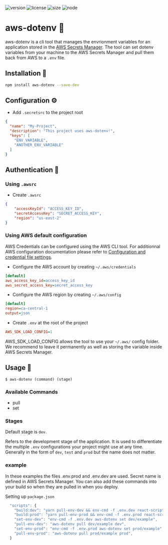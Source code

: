 ![version](https://img.shields.io/github/package-json/v/Julez64/aws-dotenv?style=flat-square)
![license](https://img.shields.io/github/license/Julez64/aws-dotenv?style=flat-square)
![size](https://img.shields.io/github/languages/code-size/Julez64/aws-dotenv?style=flat-square)
![node](https://img.shields.io/node/v/aws-dotenv?style=flat-square)


# aws-dotenv :toolbox:

aws-dotenv is a cli tool that manages the envrionment variables for an application stored in the [AWS Secrets Manager](https://aws.amazon.com/secrets-manager/). The tool can set dotenv variables from your machine to the AWS Secrets Manager and pull them back from AWS to a `.env` file.

## Installation :hammer:

```sh
npm install aws-dotenv --save-dev
```

## Configuration :gear:

- Add `.secretsrc` to the project root
```json
{
  "name": "My-Project",
  "description": "This project uses aws-dotenv!",
  "keys": [
    "ENV_VARIABLE",
    "ANOTHER_ENV_VARIABLE"
  ]
}
````

## Authentication :key:

### Using `.awsrc`

- Create `.awsrc`
```json
{
    "accessKeyId": "ACCESS_KEY_ID",
    "secretAccessKey": "SECRET_ACCESS_KEY",
    "region": "us-east-2"
}
```

### Using AWS default configuration
AWS Credentials can be configured using the AWS CLI tool. For additionnal AWS configuration documentation please refer to [Configuration and credential file settings](https://docs.aws.amazon.com/cli/latest/userguide/cli-configure-files.html).

- Configure the AWS account by creating `~/.aws/credentials`
```ini
[default]
aws_access_key_id=access_key_id
aws_secret_access_key=secret_access_key
```

- Configure the AWS region by creating `~/.aws/config`
```ini
[default]
region=ca-central-1
output=json
```

- Create `.env` at the root of the project
```ini
AWS_SDK_LOAD_CONFIG=1
```
AWS_SDK_LOAD_CONFIG allows the tool to use your `~/.aws/` config folder. We recommend to leave it permanently as well as storing the variable inside AWS Secrets Manager.



## Usage :rocket:

```Shell
$ aws-dotenv (command) (stage)
```

### Available Commands
- pull
- set

### Stages
Default stage is `dev`.

Refers to the development stage of the application. It is used to differentiate the multiple `.env` configurations your project might use at any time. Generally in the form of `dev`, `test` and `prod` but the name does not matter.

### example
In these examples the files .env.prod and .env.dev are used. Secret name is defined in AWS Secrets Manager. You can also add these commands into your build so when they are pulled in when you deploy.

Setting up `package.json`
```js
  "scripts": {
    "build:dev": "yarn pull-env-dev && env-cmd -f .env.dev react-scripts build",
    "build:prod": "yarn pull-env-prod && env-cmd -f .env.prod react-scripts build",
    "set-env-dev": "env-cmd -f .env.dev aws-dotenv set dev/example",
    "pull-env-dev": "aws-dotenv pull dev/example dev",
    "set-env-prod": "env-cmd -f .env.prod aws-dotenv set prod/example",
    "pull-env-prod": "aws-dotenv pull prod/example prod",
  }
````


